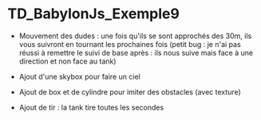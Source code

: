 # TD_BabylonJs_Exemple9

- Mouvement des dudes : une fois qu'ils se sont approchés des 30m, ils vous suivront en tournant les prochaines fois (petit bug : je n'ai pas réussi à remettre le suivi de base après : ils nous suive mais face à une direction et non face au tank)  


- Ajout d'une skybox pour faire un ciel  


- Ajout de box et de cylindre pour imiter des obstacles (avec texture)   


- Ajout de tir : la tank tire toutes les secondes
